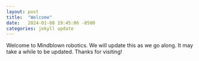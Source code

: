 ```yaml
---
layout: post
title:  "Welcome"
date:   2024-01-08 19:45:06 -0500
categories: jekyll update
---
```

Welcome to Mindblown robotics. We will update this as we go along. It may take a while to be updated. Thanks for visiting!

